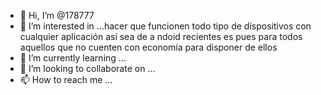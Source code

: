 - 👋 Hi, I’m @178777
- 👀 I’m interested in ...hacer que funcionen todo tipo de dispositivos con cualquier aplicación así sea de a ndoid recientes es pues para todos aquellos que no cuenten con economía para disponer de ellos
- 🌱 I’m currently learning ...
- 💞️ I’m looking to collaborate on ...
- 📫 How to reach me ...

<!---
178777/178777 is a ✨ special ✨ repository because its `README.md` (this file) appears on your GitHub profile.
You can click the Preview link to take a look at your changes.
--->

